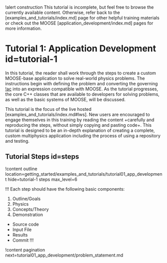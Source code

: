 !alert construction
This tutorial is incomplete, but feel free to browse the currently available content. Otherwise, refer back to the [examples_and_tutorials/index.md] page for other helpful training materials or check out the MOOSE [application_development/index.md] pages for more information.

# Tutorial 1: Application Development id=tutorial-1

In this tutorial, the reader shall work through the steps to create a custom MOOSE-base application to solve real-world physics problems. The instructions begin with defining the problem and converting the governing [!ac](PDEs) into an expression compatible with MOOSE. As the tutorial progresses, the core C++ classes that are available to developers for solving problems, as well as the basic systems of MOOSE, will be discussed.

This tutorial is the focus of the live hosted [examples_and_tutorials/index.md#lws]. New users are encouraged to engage themselves in this training by reading the content +carefully and reproducing the steps, without simply copying and pasting code+. This tutorial is designed to be an in-depth explanation of creating a complete, custom multiphysics application including the process of using a repository and testing.

## Tutorial Steps id=steps

!content outline location=getting_started/examples_and_tutorials/tutorial01_app_development
                 hide=tutorial-1 steps
                 max_level=6

!!!
Each step should have the following basic components:
1. Outline/Goals
2. Physics
3. Concepts/Theory
4. Demonstration
  - Source code
  - Input File
  - Results
  - Commit
!!!

!content pagination next=tutorial01_app_development/problem_statement.md

